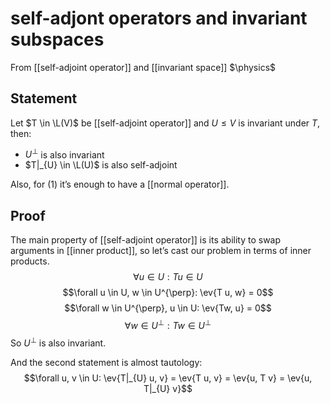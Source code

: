 # self-adjont operators and invariant subspaces
From [[self-adjoint operator]] and [[invariant space]]
$\physics$
## Statement
Let $T \in \L(V)$ be [[self-adjoint operator]] and $U \leq V$ is invariant under $T$, then:
- $U^{\perp}$ is also invariant
- $T|_{U} \in \L(U)$ is also self-adjoint

Also, for (1) it’s enough to have a [[normal operator]].

## Proof
The main property of [[self-adjoint operator]] is its ability to swap arguments in [[inner product]], so let’s cast our problem in terms of inner products.
$$\forall u \in U: T u \in U$$
$$\forall u \in U, w \in U^{\perp}: \ev{T u, w} = 0$$
$$\forall w \in U^{\perp}, u \in U: \ev{Tw, u} = 0$$
$$\forall w \in U^{\perp}: Tw \in U^{\perp}$$
So $U^{\perp}$ is also invariant.

And the second statement is almost tautology:
$$\forall u, v \in U: \ev{T|_{U} u, v} = \ev{T u, v} = \ev{u, T v} = \ev{u, T|_{U} v}$$